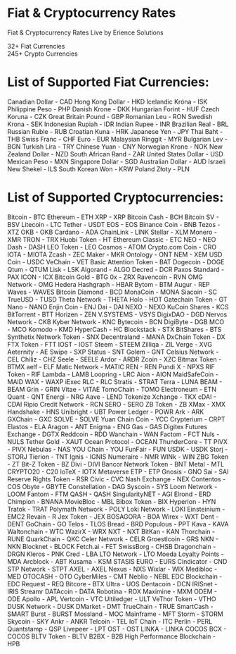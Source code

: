 # Fiat & Cryptocurrency Rates
Fiat & Cryptocurrency Rates Live by Erience Solutions

32+ Fiat Currencies  
245+ Crypto Currencies

# List of Supported Fiat Currencies:
Canadian Dollar - CAD
Hong Kong Dollar - HKD
Icelandic Króna - ISK
Philippine Peso - PHP
Danish Krone - DKK
Hungarian Forint - HUF
Czech Koruna - CZK
Great Britain Pound - GBP
Romanian Leu - RON
Swedish Krona - SEK
Indonesian Rupiah - IDR
Indian Rupee - INR
Brazilian Real - BRL
Russian Ruble - RUB
Croatian Kuna - HRK
Japanese Yen - JPY
Thai Baht - THB
Swiss Franc - CHF
Euro - EUR
Malaysian Ringgit - MYR
Bulgarian Lev - BGN
Turkish Lira - TRY
Chinese Yuan - CNY
Norwegian Krone - NOK
New Zealand Dollar - NZD
South African Rand - ZAR
United States Dollar - USD
Mexican Peso - MXN
Singapore Dollar - SGD
Australian Dollar - AUD
Israeli New Shekel - ILS
South Korean Won - KRW
Poland Złoty - PLN


# List of Supported Cryptocurrencies:
Bitcoin - BTC
Ethereum - ETH
XRP - XRP
Bitcoin Cash - BCH
Bitcoin SV - BSV
Litecoin - LTC
Tether - USDT
EOS - EOS
Binance Coin - BNB
Tezos - XTZ
OKB - OKB
Cardano - ADA
ChainLink - LINK
Stellar - XLM
Monero - XMR
TRON - TRX
Huobi Token - HT
Ethereum Classic - ETC
NEO - NEO
Dash - DASH
LEO Token - LEO
Cosmos - ATOM
Crypto.com Coin - CRO
IOTA - MIOTA
Zcash - ZEC
Maker - MKR
Ontology - ONT
NEM - XEM
USD Coin - USDC
VeChain - VET
Basic Attention Token - BAT
Dogecoin - DOGE
Qtum - QTUM
Lisk - LSK
Algorand - ALGO
Decred - DCR
Paxos Standard - PAX
ICON - ICX
Bitcoin Gold - BTG
0x - ZRX
Ravencoin - RVN
OMG Network - OMG
Hedera Hashgraph - HBAR
Bytom - BTM
Augur - REP
Waves - WAVES
Bitcoin Diamond - BCD
MonaCoin - MONA
Siacoin - SC
TrueUSD - TUSD
Theta Network - THETA
Holo - HOT
Gatechain Token - GT
Nano - NANO
Enjin Coin - ENJ
Dai - DAI
NEXO - NEXO
KuCoin Shares - KCS
BitTorrent - BTT
Horizen - ZEN
V.SYSTEMS - VSYS
DigixDAO - DGD
Nervos Network - CKB
Kyber Network - KNC
Bytecoin - BCN
DigiByte - DGB
MCO - MCO
Komodo - KMD
HyperCash - HC
Blockstack - STX
BitShares - BTS
Synthetix Network Token - SNX
Decentraland - MANA
DxChain Token - DX
FTX Token - FTT
IOST - IOST
Steem - STEEM
Zilliqa - ZIL
Verge - XVG
Aeternity - AE
Swipe - SXP
Status - SNT
Golem - GNT
Celsius Network - CEL
Chiliz - CHZ
Seele - SEELE
Ardor - ARDR
Zcoin - XZC
Bitmax Token - BTMX
aelf - ELF
Matic Network - MATIC
REN - REN
Pundi X - NPXS
RIF Token - RIF
Lambda - LAMB
Loopring - LRC
Aion - AION
MaidSafeCoin - MAID
WAX - WAXP
iExec RLC - RLC
Stratis - STRAT
Terra - LUNA
BEAM - BEAM
Grin - GRIN
Vitae - VITAE
TomoChain - TOMO
Electroneum - ETN
Quant - QNT
Energi - NRG
Aave - LEND
Tokenize Xchange - TKX
cDAI - CDAI
Ripio Credit Network - RCN
SERO - SERO
ZB Token - ZB
XMax - XMX
Handshake - HNS
Unibright - UBT
Power Ledger - POWR
Ark - ARK
GXChain - GXC
SOLVE - SOLVE
Yuan Chain Coin - YCC
Crypterium - CRPT
Elastos - ELA
Aragon - ANT
Enigma - ENG
Gas - GAS
Digitex Futures Exchange - DGTX
Reddcoin - RDD
Wanchain - WAN
Factom - FCT
Nuls - NULS
Tether Gold - XAUT
Ocean Protocol - OCEAN
ThunderCore - TT
PIVX - PIVX
Nebulas - NAS
YOU Chain - YOU
FunFair - FUN
USDK - USDK
Storj - STORJ
Tierion - TNT
Ignis - IGNIS
Numeraire - NMR
WINk - WIN
ZBG Token - ZT
Bit-Z Token - BZ
Divi - DIVI
Bancor Network Token - BNT
Metal - MTL
CRYPTO20 - C20
IoTeX - IOTX
Metaverse ETP - ETP
Gnosis - GNO
Sai - SAI
Reserve Rights Token - RSR
Civic - CVC
Nash Exchange - NEX
Contentos - COS
Obyte - GBYTE
Constellation - DAG
Syscoin - SYS
Loom Network - LOOM
Fantom - FTM
QASH - QASH
SingularityNET - AGI
Elrond - ERD
Chimpion - BNANA
MovieBloc - MBL
Bibox Token - BIX
Hyperion - HYN
Tratok - TRAT
Polymath Network - POLY
Loki Network - LOKI
Einsteinium - EMC2
Revain - R
Jex Token - JEX
BOSAGORA - BOA
Wirex - WXT
Dent - DENT
GoChain - GO
Telos - TLOS
Bread - BRD
Populous - PPT
Kava - KAVA
Waltonchain - WTC
WazirX - WRX
NXT - NXT
BitKan - KAN
Thorchain - RUNE
QuarkChain - QKC
Celer Network - CELR
Groestlcoin - GRS
NKN - NKN
Blocknet - BLOCK
Fetch.ai - FET
SwissBorg - CHSB
Dragonchain - DRGN
Kleros - PNK
Cred - LBA
LTO Network - LTO
Moeda Loyalty Points - MDA
Arcblock - ABT
Kusama - KSM
STASIS EURO - EURS
Cindicator - CND
STP Network - STPT
AXEL - AXEL
Nexus - NXS
Wixlar - WIX
Medibloc - MED
OTOCASH - OTO
CyberMiles - CMT
Neblio - NEBL
EDC Blockchain - EDC
Request - REQ
Bitcore - BTX
Ultra - UOS
Dentacoin - DCN
IRISnet - IRIS
Streamr DATAcoin - DATA
Robotina - ROX
Maximine - MXM
ODEM - ODE
Apollo - APL
Vertcoin - VTC
Ultiledger - ULT
VeThor Token - VTHO
DUSK Network - DUSK
DMarket - DMT
TrueChain - TRUE
SmartCash - SMART
Burst - BURST
Mossland - MOC
Mainframe - MFT
Storm - STORM
Skycoin - SKY
Ankr - ANKR
Telcoin - TEL
IoT Chain - ITC
Perlin - PERL
Quantstamp - QSP
Livepeer - LPT
OST - OST
LINKA - LINKA
COCOS BCX - COCOS
BLTV Token - BLTV
B2BX - B2B
High Performance Blockchain - HPB